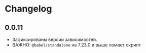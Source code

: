# Changelog

## 0.0.11

- Зафиксированы версии зависимостей.
- ВАЖНО: `@babel/standalone` на 7.23.0 и выше ломает скрипт
